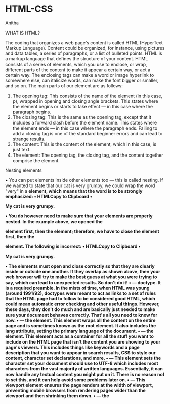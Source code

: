 # HTML-CSS
Anitha

WHAT IS HTML?

The coding that organizes a web page's content is called HTML (HyperText Markup Language). Content could be organized, for instance, using pictures and data tables, a series of paragraphs, or a list of bulleted points.
HTML is a markup language that defines the structure of your content. HTML consists of a series of elements, which you use to enclose, or wrap, different parts of the content to make it appear a certain way, or act a certain way. The enclosing tags can make a word or image hyperlink to somewhere else, can italicize words, can make the font bigger or smaller, and so on. 
The main parts of our element are as follows:
1.	The opening tag: This consists of the name of the element (in this case, p), wrapped in opening and closing angle brackets. This states where the element begins or starts to take effect — in this case where the paragraph begins.
2.	The closing tag: This is the same as the opening tag, except that it includes a forward slash before the element name. This states where the element ends — in this case where the paragraph ends. Failing to add a closing tag is one of the standard beginner errors and can lead to strange results.
3.	The content: This is the content of the element, which in this case, is just text.
4.	The element: The opening tag, the closing tag, and the content together comprise the element.

Nesting elements

•	You can put elements inside other elements too — this is called nesting. If we wanted to state that our cat is very grumpy, we could wrap the word "very" in a <strong> element, which means that the word is to be strongly emphasized:
•	HTMLCopy to Clipboard
•	<p>My cat is <strong>very</strong> grumpy. </p>
•	You do however need to make sure that your elements are properly nested. In the example above, we opened the <p> element first, then the <strong> element; therefore, we have to close the <strong> element first, then the <p> element. The following is incorrect:
•	HTMLCopy to Clipboard
•	<p>My cat is <strong>very grumpy. </p></strong>
•	The elements must open and close correctly so that they are clearly inside or outside one another. If they overlap as shown above, then your web browser will try to make the best guess at what you were trying to say, which can lead to unexpected results. So don't do it!
•	<!DOCTYPE html> — doctype. It is a required preamble. In the mists of time, when HTML was young (around 1991/92), doctypes were meant to act as links to a set of rules that the HTML page had to follow to be considered good HTML, which could mean automatic error checking and other useful things. However, these days, they don't do much and are basically just needed to make sure your document behaves correctly. That's all you need to know for now.
•	<html></html> — the <html> element. This element wraps all the content on the entire page and is sometimes known as the root element. It also includes the lang attribute, setting the primary language of the document.
•	<head></head> — the <head> element. This element acts as a container for all the stuff you want to include on the HTML page that isn't the content you are showing to your page's viewers. This includes things like keywords and a page description that you want to appear in search results, CSS to style our content, character set declarations, and more.
•	<meta charset="utf-8"> — This element sets the character set your document should use to UTF-8 which includes most characters from the vast majority of written languages. Essentially, it can now handle any textual content you might put on it. There is no reason not to set this, and it can help avoid some problems later on.
•	<meta name="viewport" content="width=device-width"> — This viewport element ensures the page renders at the width of viewport, preventing mobile browsers from rendering pages wider than the viewport and then shrinking them down.
•	<title></title> — the <title> element. This sets the title of your page, which is the title that appears in the browser tab the page is loaded in. It is also used to describe the page when you bookmark/favorite it.
•	<body></body> — the <body> element. This contains all the content that you want to show to web users when they visit your page, whether that's text, images, videos, games, playable audio tracks, or whatever else.

HTML Headlines
•	HTML provides six levels of headlines <h1> to <h6> with <h1> being the largest and <h6> being the smallest.


Unit 5: Working with Graphics and Images
Images

We use the img attribute when dealing with Images in HTML, as we know that the web will be very dull without images. 
There are four attributes that need to be included for every image:
1. The source attribute (SRC), which instructs the browser which image file to load, comes first. 
2. The image's text description is provided via the alt attribute (ALT). 
3. The width and height properties are the last ones that control the image's size. All four of these qualities should therefore be present in every image.

Images are one of the most common types of media used in web design.
To display an image on a webpage, you use the <img> tag with the src attribute to specify the URL or file path of the image.
Example: <img src="image.jpg" alt="Description of image">

Unit 6: HTML working with Media
Working with media in HTML involves incorporating various types of multimedia content, such as images, audios, videos and other interactive elements into webpages.
Here's a breakdown of how media can be integrated into HTML:

Audio:

HTML introduced the <audio> tag for embedding audio content directly into webpages.
. You can specify the source of the audio file using the src attribute.
. Additional attributes like controls, autoplay, loop, and preload control the playback behavior of the audio.
. Example: <audio src="audio.mp3" controls></audio>

Video:

. Similar to audio, HTML5 provides the <video> tag for embedding video content.
. You can specify multiple video sources using the <source> tag nested inside the <video> tag. This allows the browser to choose the best-supported format.
. Attributes like controls, autoplay, loop, preload, width, and height can be used to control the video's appearance and behavior.

Working with Captions and Subtitles:
Although adding audio and video to a website is incredibly fantastic, not everyone can hear or understand it. Some people may have intermittent hearing loss or have trouble understanding content because of a variety of different conditions while others may be deaf. It's not always convenient for individuals who are able to hear to listen. 
In that way, it's important to add captions and subtitles to audio or video content in HTML.

1. Use the <track> element inside <audio> or <video> tags.
2. Specify the source of the caption or subtitle file using the "src" attribute.
3. Use the "kind" attribute to define the type of text track. e.g captions / subtitles.
4. Include 'src lang' to specify the language and 'label' for user friendly description.
5. Caption and subtitle files are typically in web format
6. Ensure accuracy, synchronization, and readability for accessibility.
7. Test across browsers and deuces for compability and accessibility.

Embedding media via Iframes:
Refers to taking content from one site and placing it within the middle of another's site page. 
HTML provides other tags and methods for embedding media such as <iframe> for embedding external web content, <embed> for embedding plugins like Flash, and <object> for embedding multimedia objects.
Example:
<iframe src= "https: //www.youtube.com/embed/VIDEO_ID" width="560" height="315" frameborder="0" allowfullscreen>
</iframe>

Unit 7: HTML Content Identification
Involves uniquely identifying elements in HTML.
It is done using 'id' attribute for individual identifying and 'class' for grouping.

HTML Language support:
Supports multiple languages in content using 'lang' attribute.
Helps indicating the language used in the content for accessibility and search engine optimization.

HTML Generic elements:
Generic elements like div and span are used for content structuring in HTML.
They have no inherent meaning and are styled or scripted as needed. 
Div: It is used for division or sectioning a document.
Span: Used for applying styles to inline elements or groupingn inline elemnets for scripting purposes.

Unit 8: HTML Integration

